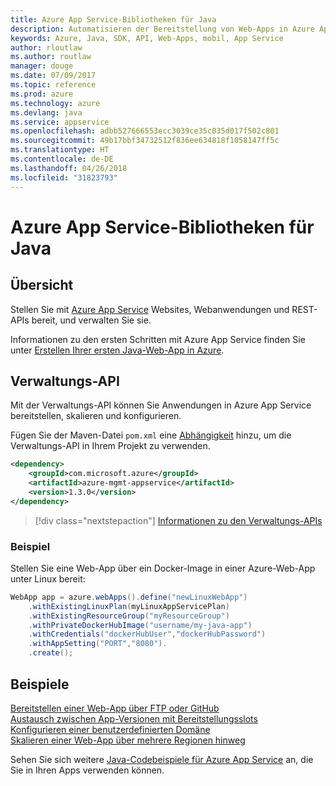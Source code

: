 ```yaml
---
title: Azure App Service-Bibliotheken für Java
description: Automatisieren der Bereitstellung von Web-Apps in Azure App Service mit den Azure-Verwaltungs-APIs
keywords: Azure, Java, SDK, API, Web-Apps, mobil, App Service
author: rloutlaw
ms.author: routlaw
manager: douge
ms.date: 07/09/2017
ms.topic: reference
ms.prod: azure
ms.technology: azure
ms.devlang: java
ms.service: appservice
ms.openlocfilehash: adbb527666553ecc3039ce35c035d017f502c801
ms.sourcegitcommit: 49b17bbf34732512f836ee634818f1058147ff5c
ms.translationtype: HT
ms.contentlocale: de-DE
ms.lasthandoff: 04/26/2018
ms.locfileid: "31823793"
---
```

# <a name="azure-app-service-libraries-for-java"></a>Azure App Service-Bibliotheken für Java

## <a name="overview"></a>Übersicht

Stellen Sie mit [Azure App Service](/azure/app-service) Websites, Webanwendungen und REST-APIs bereit, und verwalten Sie sie.

Informationen zu den ersten Schritten mit Azure App Service finden Sie unter [Erstellen Ihrer ersten Java-Web-App in Azure](/azure/app-service-web/app-service-web-get-started-java).

## <a name="management-api"></a>Verwaltungs-API

Mit der Verwaltungs-API können Sie Anwendungen in Azure App Service bereitstellen, skalieren und konfigurieren.

Fügen Sie der Maven-Datei `pom.xml` eine [Abhängigkeit](https://maven.apache.org/guides/getting-started/index.html#How_do_I_use_external_dependencies) hinzu, um die Verwaltungs-API in Ihrem Projekt zu verwenden.

```XML
<dependency>
    <groupId>com.microsoft.azure</groupId>
    <artifactId>azure-mgmt-appservice</artifactId>
    <version>1.3.0</version>
</dependency>
```   

> [!div class="nextstepaction"]
> [Informationen zu den Verwaltungs-APIs](/java/api/overview/azure/appservice/management)

### <a name="example"></a>Beispiel

Stellen Sie eine Web-App über ein Docker-Image in einer Azure-Web-App unter Linux bereit:

```java
WebApp app = azure.webApps().define("newLinuxWebApp")
    .withExistingLinuxPlan(myLinuxAppServicePlan)
    .withExistingResourceGroup("myResourceGroup")
    .withPrivateDockerHubImage("username/my-java-app")
    .withCredentials("dockerHubUser","dockerHubPassword")
    .withAppSetting("PORT","8080").
    .create();
```

## <a name="samples"></a>Beispiele

[Bereitstellen einer Web-App über FTP oder GitHub][1]  
[Austausch zwischen App-Versionen mit Bereitstellungsslots][2]  
[Konfigurieren einer benutzerdefinierten Domäne][3]   
[Skalieren einer Web-App über mehrere Regionen hinweg][4]   

Sehen Sie sich weitere [Java-Codebeispiele für Azure App Service](https://azure.microsoft.com/resources/samples/?platform=java&term=appservice) an, die Sie in Ihren Apps verwenden können.

[1]: ../docs-ref-conceptual/java-sdk-configure-webapp-sources.md
[2]: https://azure.microsoft.com/resources/samples/app-service-java-manage-staging-and-production-slots-for-web-apps/
[3]: https://azure.microsoft.com/resources/samples/app-service-java-manage-web-apps-with-custom-domains/
[4]: https://azure.microsoft.com/resources/samples/app-service-java-scale-web-apps-on-linux/
